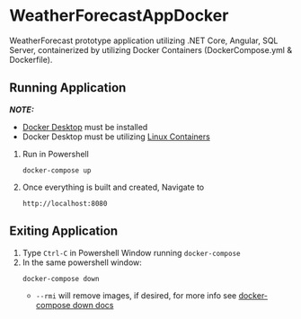 # WeatherForecastAppDocker

WeatherForecast prototype application utilizing .NET Core, Angular, SQL Server, containerized by utilizing Docker Containers (DockerCompose.yml &amp; Dockerfile).

## Running Application

_**NOTE:**_

- [Docker Desktop](https://www.docker.com/products/docker-desktop) must be installed
- Docker Desktop must be utilizing [Linux Containers](https://docs.docker.com/docker-for-windows/#switch-between-windows-and-linux-containers)

1. Run in Powershell
   ```
   docker-compose up
   ```
2. Once everything is built and created, Navigate to
   ```
   http://localhost:8080
   ```

## Exiting Application

1. Type `Ctrl-C` in Powershell Window running `docker-compose`
2. In the same powershell window:
   ```
   docker-compose down
   ```
   - `--rmi` will remove images, if desired, for more info see [docker-compose down docs](https://docs.docker.com/compose/reference/down/)
